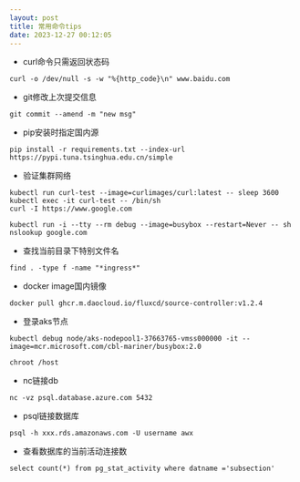 ```yaml
---
layout: post
title: 常用命令tips
date: 2023-12-27 00:12:05
---
```


- curl命令只需返回状态码

```
curl -o /dev/null -s -w "%{http_code}\n" www.baidu.com
```

- git修改上次提交信息

```
git commit --amend -m "new msg"
```

- pip安装时指定国内源

```
pip install -r requirements.txt --index-url https://pypi.tuna.tsinghua.edu.cn/simple
```

- 验证集群网络

```
kubectl run curl-test --image=curlimages/curl:latest -- sleep 3600
kubectl exec -it curl-test -- /bin/sh
curl -I https://www.google.com

kubectl run -i --tty --rm debug --image=busybox --restart=Never -- sh
nslookup google.com
```

- 查找当前目录下特别文件名

```
find . -type f -name "*ingress*"
```

- docker image国内镜像

```
docker pull ghcr.m.daocloud.io/fluxcd/source-controller:v1.2.4
```

- 登录aks节点

```
kubectl debug node/aks-nodepool1-37663765-vmss000000 -it --image=mcr.microsoft.com/cbl-mariner/busybox:2.0

chroot /host
```

- nc链接db

```
nc -vz psql.database.azure.com 5432
```

- psql链接数据库

```
psql -h xxx.rds.amazonaws.com -U username awx
```

- 查看数据库的当前活动连接数

```
select count(*) from pg_stat_activity where datname ='subsection'
```
